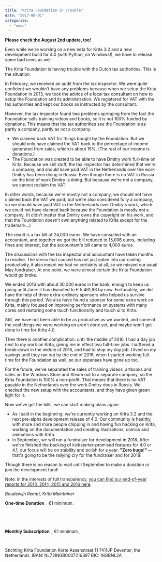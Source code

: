 ```yaml
---
title: "Krita Foundation in Trouble"
date: "2017-08-01"
categories: 
  - "news"
---
```


[**Please check the August 2nd update, too!**](https://krita.org/en/item/krita-foundation-update/)

Even while we're working on a new beta for Krita 3.2 and a new development build for 4.0 (with Python, on Windows!), we have to release some bad news as well.

The Krita Foundation is having trouble with the Dutch tax authorities. This is the situation:

In February, we received an audit from the tax inspector. We were quite confident we wouldn't have any problems because when we setup the Krita Foundation in 2013, we took the advice of a local tax consultant on how to setup the Foundation and its administration. We registered for VAT with the tax authorities and kept our books as instructed by the consultant.

However, the tax inspector found two problems springing from the fact the Foundation sells training videos and books, so it is not 100% funded by donations. This means that the tax authorities see the Foundation is as partly a company, partly as not a company.

- We claimed back VAT for things bought by the Foundation. But we should only have claimed the VAT back to the percentage of income generated from sales, which is about 15%. (The rest of our income is donations.)
- The Foundation was created to be able to have Dmitry work full-time on Krita. Because we sell stuff, the tax inspector has determined that we're a company, and should have paid VAT in the Netherlands over the work Dmitry has been doing in Russia. Even though there is no VAT in Russia on the kind of work Dmitry is doing. But because we're not a company, we cannot reclaim the VAT.

In other words, because we're mostly not a company, we should not have claimed back the VAT we paid; but we're also considered fully a company, so we should have paid VAT in the Netherlands over Dmitry's work, which we could not have claimed back because the Foundation is mostly not a company. (It didn't matter that Dmitry owns the copyright on his work, and that the Foundation doesn't own anything related to Krita except for the trademark...)

The result is a tax bill of 24,000 euros. We have consulted with an accountant, and together we got the bill reduced to 15,006 euros, including fines and interest, but the accountant's bill came to 4,000 euros.

The discussions with the tax inspector and accountant have taken months to resolve. The stress that caused has not just eaten into our coding productivity, it also meant we had no certainty at all, so we missed our usual May fundraiser. At one point, we were almost certain the Krita Foundation would go broke.

We ended 2016 with about 30,000 euros in the bank, enough to keep us going until June: it has dwindled to € 5.461,63 by now. Fortunately, we did have the help of three extra-ordinary sponsors who helped us survive through this period. We also have found a sponsor for some extra work on Krita, mainly focused on improving performance on systems with many cores and restoring some touch functionality and touch ui to Krita.

Still, we have not been able to be as productive as we wanted, and some of the cool things we were working on aren't done yet, and maybe won't get done in time for Krita 4.0.

Then there is another complication: until the middle of 2016, I had a day job next to my work on Krita, giving me in effect two full-time jobs. I suffered a break-down in the middle of 2016, and had to stop my day job. I lived on my savings until they ran out by the end of 2016, when I started working full-time for the Foundation as well, so our expenses have gone up too.

For the future, we've separated the sales of training videos, artbooks and sales on the Windows Store and Steam out to a separate company, so the Krita Foundation is 100% a non-profit. That means that there is no VAT payable in the Netherlands over the work Dmitry does in Russia. We checked the new setup with the accountants, and they have given green light for it.

Now we've got the bills, we can start making plans again:

- As I said in the beginning. we're currently working on Krita 3.2 and the next pre-alpha development release of 4.0. Our community is healthy, with more and more people chipping in and having fun hacking on Krita, working on the documentation and creating illustrations, comics and animations with Krita.
- In September, we will run a fundraiser for development in 2018. After we've finished the backlog of kickstarter-promised features for 4.0 or 4.1, our focus will be on stability and polish for a year. **"Zero bugs!" --** that's going to be the rallying cry for the fundraiser and for 2018!

Though there is no reason to wait until September to make a donation or join the development fund!

Note: in the interests of full transparency, [you can find our end-of-year reports for 2013, 2014, 2015 and 2016 here](https://docs.google.com/spreadsheets/d/1SXm7DQAGfw4Qr1VrXln6LH10lHuv8oT04rKakQGlha0/edit?usp=sharing).

_Boudewijn Rempt, Krita Maintainer_

**One-time Donation**  _ €1 minimum_

![](images/pixel.gif)

 

**Monthly Subscription**  _ €1 minimum_

 ![](images/pixel.gif)

Stichting Krita Foundation Korte Assenstraat 11 7411JP Deventer, the Netherlands. IBAN: NL72INGB0007216397 BIC: INGBNL2A

